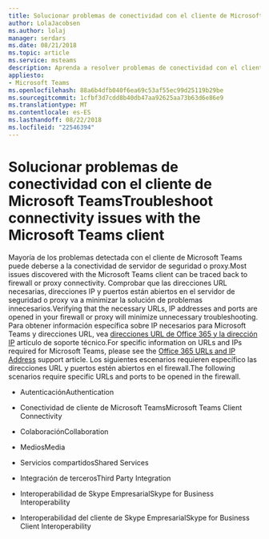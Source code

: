 ```yaml
---
title: Solucionar problemas de conectividad con el cliente de Microsoft Teams
author: LolaJacobsen
ms.author: lolaj
manager: serdars
ms.date: 08/21/2018
ms.topic: article
ms.service: msteams
description: Aprenda a resolver problemas de conectividad con el cliente de Microsoft Teams, ocasionadas principalmente por el firewall o la conexión del proxy.
appliesto:
- Microsoft Teams
ms.openlocfilehash: 88a6b4dfb040f6ea69c53af55ec99d25119b29be
ms.sourcegitcommit: 1cfbf3d7cdd8b40db47aa92625aa73b63d6e86e9
ms.translationtype: MT
ms.contentlocale: es-ES
ms.lasthandoff: 08/22/2018
ms.locfileid: "22546394"
---
```

<a name="troubleshoot-connectivity-issues-with-the-microsoft-teams-client"></a><span data-ttu-id="873d0-103">Solucionar problemas de conectividad con el cliente de Microsoft Teams</span><span class="sxs-lookup"><span data-stu-id="873d0-103">Troubleshoot connectivity issues with the Microsoft Teams client</span></span>
==============================================================

<span data-ttu-id="873d0-104">Mayoría de los problemas detectada con el cliente de Microsoft Teams puede deberse a la conectividad de servidor de seguridad o proxy.</span><span class="sxs-lookup"><span data-stu-id="873d0-104">Most issues discovered with the Microsoft Teams client can be traced back to firewall or proxy connectivity.</span></span> <span data-ttu-id="873d0-105">Comprobar que las direcciones URL necesarias, direcciones IP y puertos están abiertos en el servidor de seguridad o proxy va a minimizar la solución de problemas innecesarios.</span><span class="sxs-lookup"><span data-stu-id="873d0-105">Verifying that the necessary URLs, IP addresses and ports are opened in your firewall or proxy will minimize unnecessary troubleshooting.</span></span> <span data-ttu-id="873d0-106">Para obtener información específica sobre IP necesarios para Microsoft Teams y direcciones URL, vea [direcciones URL de Office 365 y la dirección IP](https://support.office.com/article/Office-365-URLs-and-IP-address-ranges-8548a211-3fe7-47cb-abb1-355ea5aa88a2?ui=en-US&rs=en-US&ad=US#bkmk_teams) artículo de soporte técnico.</span><span class="sxs-lookup"><span data-stu-id="873d0-106">For specific information on URLs and IPs required for Microsoft Teams, please see the [Office 365 URLs and IP Address](https://support.office.com/article/Office-365-URLs-and-IP-address-ranges-8548a211-3fe7-47cb-abb1-355ea5aa88a2?ui=en-US&rs=en-US&ad=US#bkmk_teams) support article.</span></span> <span data-ttu-id="873d0-107">Los siguientes escenarios requieren específico las direcciones URL y puertos estén abiertos en el firewall.</span><span class="sxs-lookup"><span data-stu-id="873d0-107">The following scenarios require specific URLs and ports to be opened in the firewall.</span></span>

-   <span data-ttu-id="873d0-108">Autenticación</span><span class="sxs-lookup"><span data-stu-id="873d0-108">Authentication</span></span>

-   <span data-ttu-id="873d0-109">Conectividad de cliente de Microsoft Teams</span><span class="sxs-lookup"><span data-stu-id="873d0-109">Microsoft Teams Client Connectivity</span></span>

-   <span data-ttu-id="873d0-110">Colaboración</span><span class="sxs-lookup"><span data-stu-id="873d0-110">Collaboration</span></span>

-   <span data-ttu-id="873d0-111">Medios</span><span class="sxs-lookup"><span data-stu-id="873d0-111">Media</span></span>

-   <span data-ttu-id="873d0-112">Servicios compartidos</span><span class="sxs-lookup"><span data-stu-id="873d0-112">Shared Services</span></span>

-   <span data-ttu-id="873d0-113">Integración de terceros</span><span class="sxs-lookup"><span data-stu-id="873d0-113">Third Party Integration</span></span>

-   <span data-ttu-id="873d0-114">Interoperabilidad de Skype Empresarial</span><span class="sxs-lookup"><span data-stu-id="873d0-114">Skype for Business Interoperability</span></span>

-   <span data-ttu-id="873d0-115">Interoperabilidad del cliente de Skype Empresarial</span><span class="sxs-lookup"><span data-stu-id="873d0-115">Skype for Business Client Interoperability</span></span>
